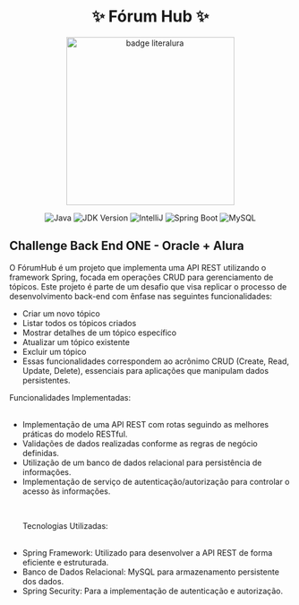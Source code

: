 <h1 align="center"> ✨ Fórum Hub ✨</h1>
<p align="center">
  <img src="https://github.com/user-attachments/assets/80ea9cc2-0b29-4231-a419-b5fa6d10fe45"
" alt="badge literalura" width="300" />
</p>

<p align="center">
  <img src="https://img.shields.io/badge/Language-Java-brightgreen" alt="Java" />
  <img src="https://img.shields.io/badge/JDK-17-red" alt="JDK Version" />
  <img src="https://img.shields.io/badge/IDE-IntelliJ-purple" alt="IntelliJ"/>
  <img src="https://img.shields.io/badge/Framework-Spring-green" alt="Spring Boot"/>
  <img src="https://img.shields.io/badge/Banco-MySQL-blue" alt="MySQL" />
</p>

<h2>Challenge Back End ONE - Oracle + Alura</h2>
<p>O FórumHub é um projeto que implementa uma API REST utilizando o framework Spring, focada em operações CRUD para gerenciamento de tópicos. Este projeto é parte de um desafio que visa replicar o processo de desenvolvimento back-end com ênfase nas seguintes funcionalidades:
<br><ul>
<li>Criar um novo tópico
<li>Listar todos os tópicos criados
<li>Mostrar detalhes de um tópico específico
<li>Atualizar um tópico existente
<li>Excluir um tópico
<li>Essas funcionalidades correspondem ao acrônimo CRUD (Create, Read, Update, Delete), essenciais para aplicações que manipulam dados persistentes.
</ul>
Funcionalidades Implementadas: <br>
<br>
<ul>
<li>Implementação de uma API REST com rotas seguindo as melhores práticas do modelo RESTful.
<li>Validações de dados realizadas conforme as regras de negócio definidas.
<li>Utilização de um banco de dados relacional para persistência de informações.
<li>Implementação de serviço de autenticação/autorização para controlar o acesso às informações.
</ul>
<br>
<ul>
  
  Tecnologias Utilizadas:
  
  <br>
<li>Spring Framework: Utilizado para desenvolver a API REST de forma eficiente e estruturada.
<li>Banco de Dados Relacional: MySQL para armazenamento persistente dos dados.
<li>Spring Security: Para a implementação de autenticação e autorização.
</ul>
